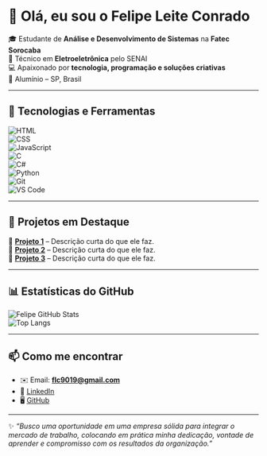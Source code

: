 # 👋 Olá, eu sou o Felipe Leite Conrado  

🎓 Estudante de **Análise e Desenvolvimento de Sistemas** na **Fatec Sorocaba**  
🔧 Técnico em **Eletroeletrônica** pelo SENAI  
💻 Apaixonado por **tecnologia, programação e soluções criativas**  
📍 Alumínio – SP, Brasil  

---

## 🚀 Tecnologias e Ferramentas  
![HTML](https://img.shields.io/badge/-HTML5-E34F26?style=for-the-badge&logo=html5&logoColor=fff)  
![CSS](https://img.shields.io/badge/-CSS3-1572B6?style=for-the-badge&logo=css3&logoColor=fff)  
![JavaScript](https://img.shields.io/badge/-JavaScript-F7DF1E?style=for-the-badge&logo=javascript&logoColor=000)  
![C](https://img.shields.io/badge/-C-00599C?style=for-the-badge&logo=c&logoColor=fff)  
![C#](https://img.shields.io/badge/-C%23-239120?style=for-the-badge&logo=c-sharp&logoColor=fff)  
![Python](https://img.shields.io/badge/-Python-3776AB?style=for-the-badge&logo=python&logoColor=fff)  
![Git](https://img.shields.io/badge/-Git-F05032?style=for-the-badge&logo=git&logoColor=fff)  
![VS Code](https://img.shields.io/badge/-VSCode-007ACC?style=for-the-badge&logo=visual-studio-code&logoColor=fff)  

---

## 📌 Projetos em Destaque  
🔹 [**Projeto 1**](#) – Descrição curta do que ele faz.  
🔹 [**Projeto 2**](#) – Descrição curta do que ele faz.  
🔹 [**Projeto 3**](#) – Descrição curta do que ele faz.  

---

## 📊 Estatísticas do GitHub  
![Felipe GitHub Stats](https://github-readme-stats.vercel.app/api?username=FelipeLeiteConrado&show_icons=true&theme=tokyonight)  
![Top Langs](https://github-readme-stats.vercel.app/api/top-langs/?username=FelipeLeiteConrado&layout=compact&theme=tokyonight)  

---

## 📫 Como me encontrar  
- ✉️ Email: **flc9019@gmail.com**  
- 💼 [LinkedIn](https://www.linkedin.com/in/felipe-leite-conrado-a5a911340)  
- 🖥️ [GitHub](https://github.com/FelipeLeiteConrado)  

---

✨ *“Busco uma oportunidade em uma empresa sólida para integrar o mercado de trabalho, colocando em prática minha dedicação, vontade de aprender e compromisso com os resultados da organização.”*  